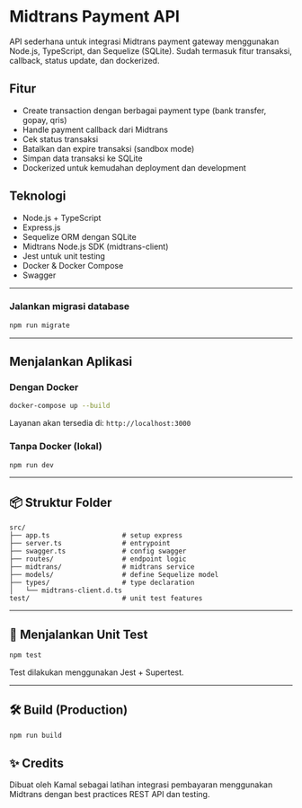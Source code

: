 # Midtrans Payment API

API sederhana untuk integrasi Midtrans payment gateway menggunakan Node.js, TypeScript, dan Sequelize (SQLite). Sudah termasuk fitur transaksi, callback, status update, dan dockerized.

## Fitur

- Create transaction dengan berbagai payment type (bank transfer, gopay, qris)
- Handle payment callback dari Midtrans
- Cek status transaksi
- Batalkan dan expire transaksi (sandbox mode)
- Simpan data transaksi ke SQLite
- Dockerized untuk kemudahan deployment dan development

## Teknologi

- Node.js + TypeScript
- Express.js
- Sequelize ORM dengan SQLite
- Midtrans Node.js SDK (midtrans-client)
- Jest untuk unit testing
- Docker & Docker Compose
- Swagger

---

### Jalankan migrasi database

```bash
npm run migrate
```

---

## Menjalankan Aplikasi

### Dengan Docker

```bash
docker-compose up --build
```

Layanan akan tersedia di: `http://localhost:3000`

### Tanpa Docker (lokal)

```bash
npm run dev
```

---

## 📦 Struktur Folder

```
src/
├── app.ts                  # setup express
├── server.ts               # entrypoint
├── swagger.ts              # config swagger
├── routes/                 # endpoint logic
├── midtrans/               # midtrans service
├── models/                 # define Sequelize model
├── types/                  # type declaration
│   └── midtrans-client.d.ts
test/                       # unit test features
```

---

## 🧪 Menjalankan Unit Test

```bash
npm test
```

Test dilakukan menggunakan Jest + Supertest.

---

## 🛠 Build (Production)

```bash
npm run build
```

## ✨ Credits

Dibuat oleh Kamal sebagai latihan integrasi pembayaran menggunakan Midtrans dengan best practices REST API dan testing.

```